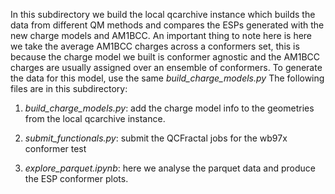 In this subdirectory we build the local qcarchive instance which builds the data from different QM methods and compares
the ESPs generated with the new charge models and AM1BCC. An important thing to note here is here we take the average AM1BCC charges across a conformers set, this
is because the charge model we built is conformer agnostic and the AM1BCC charges are usually assigned over an ensemble of conformers. 
To generate the data for this model, use the same *build_charge_models.py*
The following files are in this subdirectory: 

1. *build_charge_models.py*: add the charge model info to the geometries from the local qcarchive instance. 

2. *submit_functionals.py*: submit the QCFractal jobs for the wb97x conformer test

3. *explore_parquet.ipynb*: here we analyse the parquet data and produce the ESP conformer plots. 
